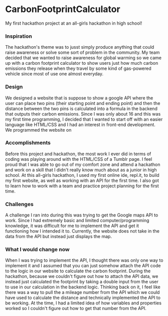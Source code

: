 # CarbonFootprintCalculator
My first hackathon project at an all-girls hackathon in high school!

### Inspiration
The hackathon's theme was to jusst simply produce anything that could raise awareness or solve some sort of problem in the community. My team decided that we wanted to raise awareness for global warming so we came up with a carbon footprint calculator to show users just how much carbon emissions they release when they travel by some kind of gas-powered vehicle since most of use one almost everyday.

### Design
We designed a website that is suppose to show a google API where the user can place two pins (their starting point and ending point) and then the distance between the two pins is calculated into a formula in the backend that outputs their carbon emissions. Since I was only about 16 and this was my first time programming, I decided that I wanted to start off with an easier language like HTML/CSS and I had an interest in front-end development. We programmed the website on 

### Accomplishments
Before this project and hackathon, the most work I ever did in terms of coding was playing around with the HTML/CSS of a Tumblr page. I feel proud that I was able to go out of my comfort zone and attend a hackathon and work on a skill that I didn't really know much about as a junior in high school. At this all-girls hackathon, I used my first online ide, repl.it, to build my first website, as well as working with an API for the first time. I also got to learn how to work with a team and practice project planning for the first time.

### Challenges
A challenge I ran into during this was trying to get the Google maps API to work. Since I had extremely basic and limited computer/programming knowledge, it was difficult for me to implement the API and get it functioning how I intended it to. Currently, the website does not take in the data from the API but instead just displays the map.

### What I would change now
When I was trying to implement the API, I thought there was only one way to implement it and I assumed that you can just somehow attach the API code to the logic in our website to calculate the carbon footprint. During the hackathon, because we couldn't figure out how to attach the API data, we instead just calculated the footprint by taking a double input from the user to use in our calculation in the backend logic. Thinking back on it, I feel like there was a way to pull the a mileage number from the API which we could have used to calculate the distance and technically implemented the API to be working. At the time, I had a limited idea of how variables and properties worked so I couldn't figure out how to get that number from the API.

